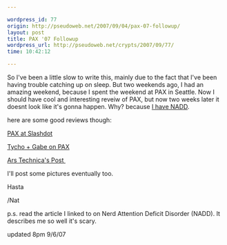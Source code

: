 ```yaml
---

wordpress_id: 77
origin: http://pseudoweb.net/2007/09/04/pax-07-followup/
layout: post
title: PAX '07 Followup
wordpress_url: http://pseudoweb.net/crypts/2007/09/77/
time: 10:42:12

---
```

So I've been a little slow to write this, mainly due to the fact that I've been having trouble catching up on sleep. But two weekends ago, I had an amazing weekend, because I spent the weekend at PAX in Seattle. Now I should have  cool and interesting reveiw of PAX, but now two weeks later it doesnt look like it's gonna happen. Why? because <a href="http://www.randsinrepose.com/archives/2003/07/10/nadd.html">I have NADD</a>.

here are some good reviews though:

<a href="http://games.slashdot.org/article.pl?sid=07/08/25/1658206&amp;from=pseudoweb.net">PAX at Slashdot</a>

<a href="http://www.penny-arcade.com/2007/08/27">Tycho + Gabe on PAX</a>

<a href="http://arstechnica.com/articles/culture/pax-technica-looking-back-at-penny-arcade-expo-2007.ars/1">Ars Technica's Post </a>

I'll post some pictures eventually too.

Hasta

/Nat

p.s. read the article I linked to on Nerd Attention Deficit Disorder (NADD). It describes me so well it's scary.

updated 8pm 9/6/07
